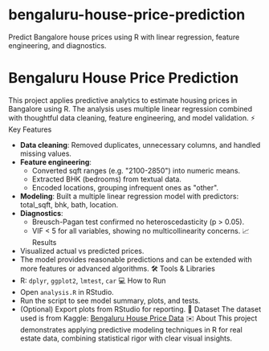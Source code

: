 # bengaluru-house-price-prediction
Predict Bangalore house prices using R with linear regression, feature engineering, and diagnostics.
# Bengaluru House Price Prediction
This project applies predictive analytics to estimate housing prices in Bangalore using R. The analysis uses multiple linear regression 
combined with thoughtful data cleaning, feature engineering, and model validation.
⚡ Key Features
- **Data cleaning**: Removed duplicates, unnecessary columns, and handled missing values.
- **Feature engineering**: 
  - Converted sqft ranges (e.g. "2100-2850") into numeric means.
  - Extracted BHK (bedrooms) from textual data.
  - Encoded locations, grouping infrequent ones as "other".
- **Modeling**: Built a multiple linear regression model with predictors: total_sqft, bhk, bath, location.
- **Diagnostics**:
  - Breusch-Pagan test confirmed no heteroscedasticity (p > 0.05).
  - VIF < 5 for all variables, showing no multicollinearity concerns.
 📈 Results
- Visualized actual vs predicted prices.
- The model provides reasonable predictions and can be extended with more features or advanced algorithms.
🛠 Tools & Libraries
- R: `dplyr`, `ggplot2`, `lmtest`, `car`
 💻 How to Run
- Open `analysis.R` in RStudio.
- Run the script to see model summary, plots, and tests.
- (Optional) Export plots from RStudio for reporting.
 📂 Dataset
The dataset used is from Kaggle: [Bengaluru House Price Data](https://www.kaggle.com/datasets/amitabhajoy/bengaluru-house-price-data)
 ✉️ About
This project demonstrates applying predictive modeling techniques in R for real estate data, combining statistical rigor with clear visual insights.
